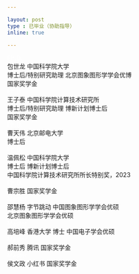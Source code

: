 ```yaml
---

layout: post
type : 已毕业（协助指导）
inline: true

---
```

<tr>
    <td style="width:5%;"><div class="col-sm-2 abbr"><abbr class="badge" style="background-color:#2698BA;"><div style="color:white;">Ph.D.</div></abbr></div></td>
    <td style="width:10%;">包世龙</td>
    <td style="width:30%;">中国科学院大学<br>博士后/特别研究助理</td>
    <td style="width:55%;">北京图象图形学学会优博<br>国家奖学金</td>
</tr>
<tr>
    <td><div class="col-sm-2 abbr"><abbr class="badge" style="background-color:#2698BA;"><div style="color:white;">Ph.D.</div></abbr></div></td>
    <td>王子泰</td>
    <td>中国科学院计算技术研究所<br>博士后/特别研究助理</td>
    <td>博新计划博士后<br>国家奖学金</td>
</tr>
<tr>
    <td><div class="col-sm-2 abbr"><abbr class="badge" style="background-color:#2698BA;"><div style="color:white;">Ph.D.</div></abbr></div></td>
    <td>曹天伟</td>
    <td>北京邮电大学<br>博士后</td>
    <td></td>
</tr>
<tr>
    <td><div class="col-sm-2 abbr"><abbr class="badge" style="background-color:#2698BA;"><div style="color:white;">Ph.D.</div></abbr></div></td>
    <td>温佩松</td>
    <td>中国科学院大学<br>博士后</td>
    <td>博新计划博士后<br>中国科学院计算技术研究所所长特别奖，2023</td>
</tr>
<tr>
    <td><div class="col-sm-2 abbr"><abbr class="badge" style="background-color:#2698BA;"><div style="color:white;">Ph.D.</div></abbr></div></td>
    <td>曹宗胜</td>
    <td></td>
    <td>国家奖学金</td>
</tr>
<tr>
    <td><div class="col-sm-2 abbr"><abbr class="badge" style="background-color:#0076df;"><div style="color:white;">Master</div></abbr></div></td>
    <td>邵慧杨</td>
    <td>字节跳动</td>
    <td>中国图象图形学学会优硕<br>北京图象图形学学会优硕</td>
</tr>
<tr>
    <td><div class="col-sm-2 abbr"><abbr class="badge" style="background-color:#0076df;"><div style="color:white;">Master</div></abbr></div></td>
    <td>高培峰</td>
    <td>香港大学 博士</td>
    <td>中国电子学会优硕</td>
</tr>
<tr>
    <td><div class="col-sm-2 abbr"><abbr class="badge" style="background-color:#0076df;"><div style="color:white;">Master</div></abbr></div></td>
    <td>郝前秀</td>
    <td>腾讯</td>
    <td>国家奖学金</td>
</tr>
<tr>
    <td><div class="col-sm-2 abbr"><abbr class="badge" style="background-color:#0076df;"><div style="color:white;">Master</div></abbr></div></td>
    <td>侯文政</td>
    <td>小红书</td>
    <td>国家奖学金</td>
</tr>